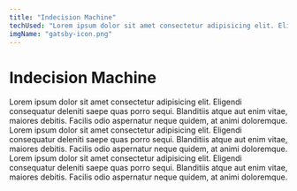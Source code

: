 ```yaml
---
title: "Indecision Machine"
techUsed: "Lorem ipsum dolor sit amet consectetur adipisicing elit. Eligendi consequatur deleniti saepe quas porro sequi."
imgName: "gatsby-icon.png"
---
```


# Indecision Machine

Lorem ipsum dolor sit amet consectetur adipisicing elit. Eligendi consequatur deleniti saepe quas porro sequi. Blanditiis atque aut enim vitae, maiores debitis. Facilis odio aspernatur neque quidem, at animi doloremque.
Lorem ipsum dolor sit amet consectetur adipisicing elit. Eligendi consequatur deleniti saepe quas porro sequi. Blanditiis atque aut enim vitae, maiores debitis. Facilis odio aspernatur neque quidem, at animi doloremque.
Lorem ipsum dolor sit amet consectetur adipisicing elit. Eligendi consequatur deleniti saepe quas porro sequi. Blanditiis atque aut enim vitae, maiores debitis. Facilis odio aspernatur neque quidem, at animi doloremque.
